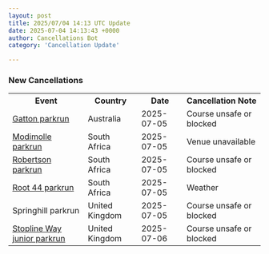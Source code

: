 ```yaml
---
layout: post
title: 2025/07/04 14:13 UTC Update
date: 2025-07-04 14:13:43 +0000
author: Cancellations Bot
category: 'Cancellation Update'

---
```


<h3>New Cancellations</h3>
<div class='hscrollable'>
<table style='width: 100%'>
    <tr>
        <th>Event</th>
        <th>Country</th>
        <th>Date</th>
        <th>Cancellation Note</th>
    </tr>
    <tr>
        <td><a href="https://www.parkrun.com.au/gatton">Gatton parkrun</a></td>
        <td>Australia</td>
        <td>2025-07-05</td>
        <td>Course unsafe or blocked</td>
    </tr>
    <tr>
        <td><a href="https://www.parkrun.co.za/modimolle">Modimolle parkrun</a></td>
        <td>South Africa</td>
        <td>2025-07-05</td>
        <td>Venue unavailable</td>
    </tr>
    <tr>
        <td><a href="https://www.parkrun.co.za/robertson">Robertson parkrun</a></td>
        <td>South Africa</td>
        <td>2025-07-05</td>
        <td>Course unsafe or blocked</td>
    </tr>
    <tr>
        <td><a href="https://www.parkrun.co.za/root44">Root 44 parkrun</a></td>
        <td>South Africa</td>
        <td>2025-07-05</td>
        <td>Weather</td>
    </tr>
    <tr>
        <td>Springhill parkrun</td>
        <td>United Kingdom</td>
        <td>2025-07-05</td>
        <td>Course unsafe or blocked</td>
    </tr>
    <tr>
        <td><a href="https://www.parkrun.org.uk/stoplineway-juniors">Stopline Way junior parkrun</a></td>
        <td>United Kingdom</td>
        <td>2025-07-06</td>
        <td>Course unsafe or blocked</td>
    </tr>
</table>
</div>
